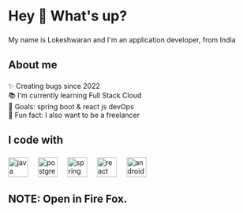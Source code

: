 <h1 align="left">Hey 👋 What's up?</h1>

###

<p align="left">My name is Lokeshwaran and I'm an application developer, from India</p>

###

<h2 align="left">About me</h2>

###

<p align="left">✨ Creating bugs since 2022<br>📚 I'm currently learning Full Stack Cloud<br>🎯 Goals: spring boot & react js devOps<br>🎲 Fun fact: I also want to be a freelancer</p>

###

<h2 align="left">I code with</h2>

###

<div align="left">
  <img src="https://cdn.jsdelivr.net/gh/devicons/devicon/icons/java/java-original.svg" height="40" alt="java logo"  />
  <img width="12" />
  <img src="https://cdn.jsdelivr.net/gh/devicons/devicon/icons/postgresql/postgresql-original.svg" height="40" alt="postgresql logo"  />
  <img width="12" />
  <img src="https://cdn.jsdelivr.net/gh/devicons/devicon/icons/spring/spring-original.svg" height="40" alt="spring logo"  />
  <img width="12" />
  <img src="https://cdn.jsdelivr.net/gh/devicons/devicon/icons/react/react-original.svg" height="40" alt="react logo"  />
  <img width="12" />
  <img src="https://cdn.jsdelivr.net/gh/devicons/devicon/icons/android/android-original.svg" height="40" alt="android logo"  />
</div>

###

<h2 align="left">NOTE: Open in Fire Fox.</h2>

###

